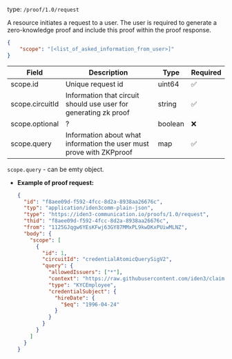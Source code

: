 
type: `/proof/1.0/request`

A resource initiates a request to a user. The user is required to generate a zero-knowledge proof and include this proof within the proof response.

```json
{
	"scope": "[<list_of_asked_information_from_user>]"
}
```

| Field | Description | Type | Required |
| --- | --- | --- | --- |
| scope.id | Unique request id | uint64 | ✅ |
| scope.circuitId | Information that circuit should use user for generating zk proof | string | ✅ |
| scope.optional | ? | boolean | ❌ |
| scope.query | Information about what information the user must prove with ZKPproof | map | ✅ |

`scope.query` - can be emty object.

- **Example of proof request:**
    
    ```json
    {
      "id": "f8aee09d-f592-4fcc-8d2a-8938aa26676c",
      "typ": "application/iden3comm-plain-json",
      "type": "https://iden3-communication.io/proofs/1.0/request",
      "thid": "f8aee09d-f592-4fcc-8d2a-8938aa26676c",
      "from": "1125GJqgw6YEsKFwj63GY87MMxPL9kwDKxPUiwMLNZ",
      "body": {
        "scope": [
          {
            "id": 1,
            "circuitId": "credentialAtomicQuerySigV2",
            "query": {
              "allowedIssuers": ["*"],
              "context": "https://raw.githubusercontent.com/iden3/claim-schema-vocab/main/schemas/json-ld/kyc-v101.json-ld",
              "type": "KYCEmployee",
              "credentialSubject": {
                "hireDate": {
                  "$eq": "1996-04-24"
                }
              }
            }
          }
        ]
      }
    }
    ```
